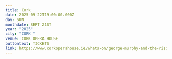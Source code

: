 ```yaml
---
title: Cork
date: 2025-09-22T19:00:00.000Z
day: SUN
monthdate: SEPT 21ST
year: "2025"
city: "CORK "
venue: CORK OPERA HOUSE
buttontext: TICKETS
link: https://www.corkoperahouse.ie/whats-on/george-murphy-and-the-rising-sons-2/
---
```

